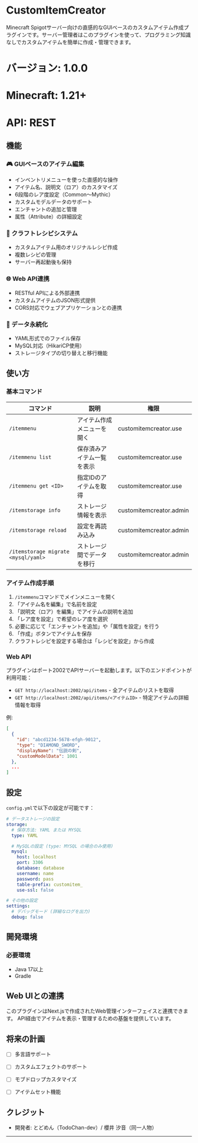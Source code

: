 # CustomItemCreator

Minecraft Spigotサーバー向けの直感的なGUIベースのカスタムアイテム作成プラグインです。サーバー管理者はこのプラグインを使って、プログラミング知識なしでカスタムアイテムを簡単に作成・管理できます。

# バージョン: 1.0.0
# Minecraft: 1.21+
# API: REST

## 機能

### 🎮 GUIベースのアイテム編集
- インベントリメニューを使った直感的な操作
- アイテム名、説明文（ロア）のカスタマイズ
- 6段階のレア度設定（Common～Mythic）
- カスタムモデルデータのサポート
- エンチャントの追加と管理
- 属性（Attribute）の詳細設定

### 📝 クラフトレシピシステム
- カスタムアイテム用のオリジナルレシピ作成
- 複数レシピの管理
- サーバー再起動後も保持

### 🌐 Web API連携
- RESTful APIによる外部連携
- カスタムアイテムのJSON形式提供
- CORS対応でウェブアプリケーションとの連携

### 💾 データ永続化
- YAML形式でのファイル保存
- MySQL対応（HikariCP使用）
- ストレージタイプの切り替えと移行機能


## 使い方

### 基本コマンド

| コマンド | 説明 | 権限 |
|---------|------|------|
| `/itemmenu` | アイテム作成メニューを開く | customitemcreator.use |
| `/itemmenu list` | 保存済みアイテム一覧を表示 | customitemcreator.use |
| `/itemmenu get <ID>` | 指定IDのアイテムを取得 | customitemcreator.use |
| `/itemstorage info` | ストレージ情報を表示 | customitemcreator.admin |
| `/itemstorage reload` | 設定を再読み込み | customitemcreator.admin |
| `/itemstorage migrate <mysql/yaml>` | ストレージ間でデータを移行 | customitemcreator.admin |

### アイテム作成手順

1. `/itemmenu`コマンドでメインメニューを開く
2. 「アイテム名を編集」で名前を設定
3. 「説明文（ロア）を編集」でアイテムの説明を追加
4. 「レア度を設定」で希望のレア度を選択
5. 必要に応じて「エンチャントを追加」や「属性を設定」を行う
6. 「作成」ボタンでアイテムを保存
7. クラフトレシピを設定する場合は「レシピを設定」から作成

### Web API

プラグインはポート2002でAPIサーバーを起動します。以下のエンドポイントが利用可能：

- `GET http://localhost:2002/api/items` - 全アイテムのリストを取得
- `GET http://localhost:2002/api/items/<アイテムID>` - 特定アイテムの詳細情報を取得

例:
```json
[
  {
    "id": "abcd1234-5678-efgh-9012",
    "type": "DIAMOND_SWORD",
    "displayName": "伝説の剣",
    "customModelData": 1001
  },
  ...
]
```

## 設定

`config.yml`で以下の設定が可能です：

```yaml
# データストレージの設定
storage:
  # 保存方法: YAML または MYSQL
  type: YAML

  # MySQLの設定 (type: MYSQL の場合のみ使用)
  mysql:
    host: localhost
    port: 3306
    database: database
    username: name
    password: pass
    table-prefix: customitem_
    use-ssl: false

# その他の設定
settings:
  # デバッグモード (詳細なログを出力)
  debug: false
```

## 開発環境

### 必要環境
- Java 17以上
- Gradle

## Web UIとの連携

このプラグインはNext.jsで作成されたWeb管理インターフェイスと連携できます。
API経由でアイテムを表示・管理するための基盤を提供しています。

## 将来の計画

- [ ] 多言語サポート
- [ ] カスタムエフェクトのサポート
- [ ] モブドロップカスタマイズ
- [ ] アイテムセット機能


## クレジット

- 開発者: とどめん（TodoChan-dev）/ 櫻井 汐音（同一人物）

---
